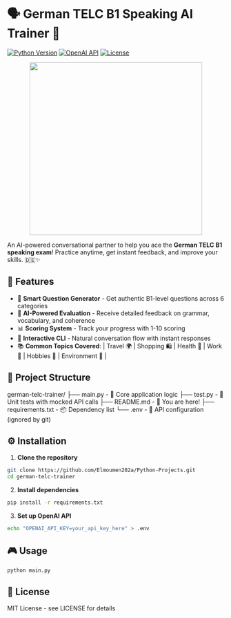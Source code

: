 # 🗣️ German TELC B1 Speaking AI Trainer 🤖

[![Python Version](https://img.shields.io/badge/python-3.8%2B-blue)](https://www.python.org/)
[![OpenAI API](https://img.shields.io/badge/OpenAI%20API-required-orange)](https://openai.com/)
[![License](https://img.shields.io/badge/license-MIT-green)](LICENSE)

<p align="center">
  <img src="https://media.giphy.com/media/v1.Y2lkPTc5MGI3NjExaGp3c3Z6MWtqZ2lqemNlY3NnN3ZqNWY0b2J2bXZxOHl6Y3Q3bXgxZyZlcD12MV9pbnRlcm5hbF9naWZfYnlfaWQmY3Q9Zw/26n6WxEy7JSwEDA3K/giphy.gif" width="400">
</p>

An AI-powered conversational partner to help you ace the **German TELC B1 speaking exam**! Practice anytime, get instant feedback, and improve your skills. 🇩🇪✨

## 🚀 Features

- 🌟 **Smart Question Generator** - Get authentic B1-level questions across 6 categories
- 🧠 **AI-Powered Evaluation** - Receive detailed feedback on grammar, vocabulary, and coherence
- 📊 **Scoring System** - Track your progress with 1-10 scoring
- 💬 **Interactive CLI** - Natural conversation flow with instant responses
- 📚 **Common Topics Covered**:
  | Travel 🌍 | Shopping 🛍️ | Health 🏥 | Work 💼 | Hobbies 🎨 | Environment 🌱 |

## 🧩 Project Structure

german-telc-trainer/
├── main.py            - 🤖 Core application logic
├── test.py            - 🧪 Unit tests with mocked API calls
├── README.md          - 📖 You are here!
├── requirements.txt   - 📦 Dependency list
└── .env               - 🔑 API configuration (ignored by git)

## ⚙️ Installation

1. **Clone the repository**
```bash
git clone https://github.com/Elmoumen202a/Python-Projects.git
cd german-telc-trainer
```

2. **Install dependencies**

```bash
pip install -r requirements.txt
```

3. **Set up OpenAI API**
```bash
echo "OPENAI_API_KEY=your_api_key_here" > .env
```

## 🎮 Usage

```bash
python main.py
```

## 📜 License
MIT License - see LICENSE for details

